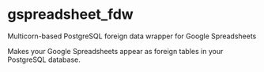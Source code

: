 # gspreadsheet_fdw
Multicorn-based PostgreSQL foreign data wrapper for Google Spreadsheets

Makes your Google Spreadsheets appear as foreign tables in your PostgreSQL database.

